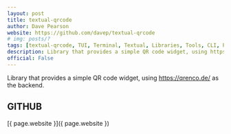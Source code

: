 ```yaml
---
layout: post
title: textual-qrcode
author: Dave Pearson
website: https://github.com/davep/textual-qrcode
# img: posts/?
tags: [textual-qrcode, TUI, Terminal, Textual, Libraries, Tools, CLI, Python, Rich, Textualize, Plugins]
description: Library that provides a simple QR code widget, using https://qrenco.de/ as the backend.
official: False
---
```

Library that provides a simple QR code widget, using https://qrenco.de/ as the backend.

## GITHUB
[{ page.website }]({ page.website })
